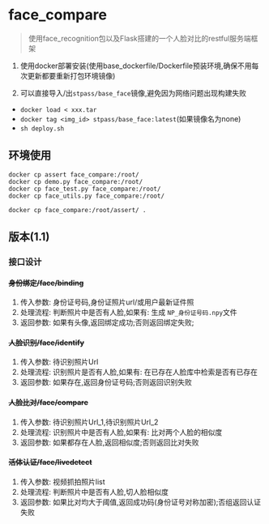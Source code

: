 # face_compare

> 使用face_recognition包以及Flask搭建的一个人脸对比的restful服务端框架

1. 使用docker部署安装(使用base_dockerfile/Dockerfile预装环境,确保不用每次更新都要重新打包环境镜像)

2. 可以直接导入/出`stpass/base_face`镜像,避免因为网络问题出现构建失败
 - `docker load < xxx.tar`
 - `docker tag <img_id> stpass/base_face:latest`(如果镜像名为none)
 - `sh deploy.sh`

## 环境使用

```
docker cp assert face_compare:/root/
docker cp demo.py face_compare:/root/
docker cp face_test.py face_compare:/root/
docker cp face_utils.py face_compare:/root/

docker cp face_compare:/root/assert/ .
```

## 版本(1.1)

### 接口设计

#### ~~身份绑定/face/binding~~

1. 传入参数: 身份证号码,身份证照片url/或用户最新证件照
2. 处理流程: 判断照片中是否有人脸,如果有: 生成 `NP_身份证号码.npy`文件
3. 返回参数: 如果有头像,返回绑定成功;否则返回绑定失败;

#### ~~人脸识别/face/identify~~

1. 传入参数: 待识别照片Url
2. 处理流程: 识别照片是否有人脸,如果有: 在已存在人脸库中检索是否有已存在
3. 返回参数: 如果存在,返回身份证号码;否则返回识别失败

#### ~~人脸比对/face/compare~~

1. 传入参数: 待识别照片Url_1,待识别照片Url_2
2. 处理流程: 识别照片中是否有人脸,如果有: 比对两个人脸的相似度
3. 返回参数: 如果都存在人脸,返回相似度;否则返回比对失败

#### ~~活体认证/face/livedetect~~

1. 传入参数: 视频抓拍照片list
2. 处理流程: 判断照片中是否有人脸,切人脸相似度
3. 返回参数: 如果比对均大于阈值,返回成功码(身份证号对称加密);否组返回认证失败

